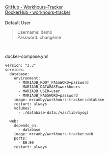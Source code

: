[GitHub - Workhours-Tracker](https://github.com/MrCamby/Workhours-Tracker)<br />
[DockerHub - workhours-tracker](https://hub.docker.com/r/mrcamby/workhours-tracker)
<br /><br />
Default User
> Username: demo<br />
> Password: changeme
<br />

docker-compose.yml
```
version: "3.3"
services:
  database:
    environment:
      - MARIADB_ROOT_PASSWORD=password
      - MARIADB_DATABASE=workhours
      - MARIADB_USER=user
      - MARIADB_PASSWORD=password
    image: mrcamby/workhours-tracker:database
    restart: always
    volumes:
      - ./database-data:/var/lib/mysql

  web:
    depends_on:
      - database
    image: mrcamby/workhours-tracker:web
    ports:
      - 80:80
    restart: always
```
